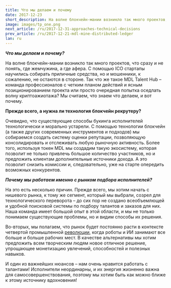 ```yaml
---
title: Что мы делаем и почему
date: 2017-12-23
short_description: На волне блокчейн-мании возникло так много проектов, что сразу и не понять, где жемчужина, а где афера.
image: images/tp_one.png
next_article: /ru/2017-12-31-approaches-technical-decisions
prev_article: /ru/2017-12-21-mdl-mine-distributed-ledger
lan: ru
---
```


***Что мы делаем и почему?***

На волне блокчейн-мании возникло так много проектов, что сразу и не понять, где жемчужина, а где афера. С помощью ICO стартапы научились собирать приличные средства, но и мошенники, к сожалению, не остаются в стороне. 
Так что же такое MDL Talent Hub – команда профессионалов с четким планом действий и ясным позиционированием проекта или просто очередная попытка оседлать волну криптоажиотажа?
 Мы считаем, что знаем что делаем, и вот почему.

**Прежде всего, а нужна ли технология блокчейн рекрутеру?**

Очевидно, что существующие способы букинга исполнителей технологически и морально устарели. 
С помощью технологии блокчейн (а также других современных инструментов и подходов) мы собираемся создать систему оценки репутации, позволяющую консолидировать и отслеживать любую рыночную активность. Более того, используя токен MDL мы создадим такую экосистему, которая позволит не только привлечь большое количество участников, но и предложить клиентам дополнительные источники дохода.  А это позволит снизить комиссии и, следовательно, уже на старте опередить возможных конкурентов.

***Почему мы  работаем именно с рынком подбора исполнителей?***

На это есть несколько причин. Прежде всего, мы хотим начать с нишевого рынка, к тому же сегмент, который мы выбрали, созрел для технологического переворота – до сих пор не создано всеобъемлющей и удобной поисковой системы по подбору талантов и заказов для них. Наша команда имеет большой опыт в этой области, и мы не только понимаем существующие проблемы, но и видим способы их решения.

Во-вторых, мы полагаем, что рынок будет постоянно расти в контексте четвертой промышленной <a href="https://ru.wikipedia.org/wiki/%D0%A7%D0%B5%D1%82%D0%B2%D1%91%D1%80%D1%82%D0%B0%D1%8F_%D0%BF%D1%80%D0%BE%D0%BC%D1%8B%D1%88%D0%BB%D0%B5%D0%BD%D0%BD%D0%B0%D1%8F_%D1%80%D0%B5%D0%B2%D0%BE%D0%BB%D1%8E%D1%86%D0%B8%D1%8F">революции</a>, когда роботы и ИИ занимают все больше и больше рабочих мест. В качестве альтернативы мы хотим предложить всем творческим людям новое отличное решение, упрощающее монетизацию увлечений, способностей и полезных навыков.

И один из важнейших нюансов – нам очень нравится работать с талантами! Исполнители неординарны, и их энергия жизненно важна для самосовершенствования, поэтому мы хотим быть как можно ближе к этому источнику вдохновения!
